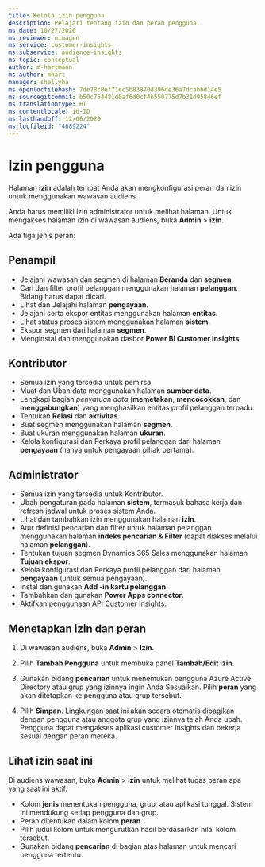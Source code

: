 ```yaml
---
title: Kelola izin pengguna
description: Pelajari tentang izin dan peran pengguna.
ms.date: 10/27/2020
ms.reviewer: nimagen
ms.service: customer-insights
ms.subservice: audience-insights
ms.topic: conceptual
author: m-hartmann
ms.author: mhart
manager: shellyha
ms.openlocfilehash: 7de78c0ef71ec5b83870d396de36a7dcabbd14e5
ms.sourcegitcommit: b50c754481d0af6d0cf4b550775d7b31d95846ef
ms.translationtype: HT
ms.contentlocale: id-ID
ms.lasthandoff: 12/06/2020
ms.locfileid: "4689224"
---
```

# <a name="user-permissions"></a>Izin pengguna

Halaman **izin** adalah tempat Anda akan mengkonfigurasi peran dan izin untuk menggunakan wawasan audiens.

Anda harus memiliki izin administrator untuk melihat halaman. Untuk mengakses halaman izin di wawasan audiens, buka **Admin** > **izin**.

Ada tiga jenis peran:

## <a name="viewer"></a>Penampil

- Jelajahi wawasan dan segmen di halaman **Beranda** dan **segmen**.
- Cari dan filter profil pelanggan menggunakan halaman **pelanggan**. Bidang harus dapat dicari.
- Lihat dan Jelajahi halaman **pengayaan**.
- Jelajahi serta ekspor entitas menggunakan halaman **entitas**.
- Lihat status proses sistem menggunakan halaman **sistem**.
- Ekspor segmen dari halaman **segmen**.
- Menginstal dan menggunakan dasbor **Power BI Customer Insights**.

## <a name="contributor"></a>Kontributor

- Semua izin yang tersedia untuk pemirsa.
- Muat dan Ubah data menggunakan halaman **sumber data**.
- Lengkapi bagian *penyatuan data* (**memetakan**, **mencocokkan**, dan **menggabungkan**) yang menghasilkan entitas profil pelanggan terpadu.
- Tentukan **Relasi** dan **aktivitas**.
- Buat segmen menggunakan halaman **segmen**.
- Buat ukuran menggunakan halaman **ukuran**.
- Kelola konfigurasi dan Perkaya profil pelanggan dari halaman **pengayaan** (hanya untuk pengayaan pihak pertama).

## <a name="administrator"></a>Administrator

- Semua izin yang tersedia untuk Kontributor.
- Ubah pengaturan pada halaman **sistem**, termasuk bahasa kerja dan refresh jadwal untuk proses sistem Anda.
- Lihat dan tambahkan izin menggunakan halaman **izin**.
- Atur definisi pencarian dan filter untuk halaman pelanggan menggunakan halaman **indeks pencarian & Filter** (dapat diakses melalui halaman **pelanggan**).
- Tentukan tujuan segmen Dynamics 365 Sales menggunakan halaman **Tujuan ekspor**.
- Kelola konfigurasi dan Perkaya profil pelanggan dari halaman **pengayaan** (untuk semua pengayaan).
- Instal dan gunakan **Add -in kartu pelanggan**.
- Tambahkan dan gunakan **Power Apps connector**.
- Aktifkan penggunaan [API Customer Insights](apis.md).

## <a name="assign-roles-and-permissions"></a>Menetapkan izin dan peran

1. Di wawasan audiens, buka **Admin** > **Izin**.

1. Pilih **Tambah Pengguna** untuk membuka panel **Tambah/Edit izin**.

1. Gunakan bidang **pencarian** untuk menemukan pengguna Azure Active Directory atau grup yang izinnya ingin Anda Sesuaikan. Pilih **peran** yang akan ditetapkan ke pengguna atau grup tersebut.

1. Pilih **Simpan**. Lingkungan saat ini akan secara otomatis dibagikan dengan pengguna atau anggota grup yang izinnya telah Anda ubah. Pengguna dapat mengakses aplikasi customer Insights dan bekerja sesuai dengan peran mereka.

## <a name="view-current-permissions"></a>Lihat izin saat ini

Di audiens wawasan, buka **Admin** > **izin** untuk melihat tugas peran apa yang saat ini aktif.

- Kolom **jenis** menentukan pengguna, grup, atau aplikasi tunggal. Sistem ini mendukung setiap pengguna dan grup.
- Peran ditentukan dalam kolom **peran**.
- Pilih judul kolom untuk mengurutkan hasil berdasarkan nilai kolom tersebut.
- Gunakan bidang **pencarian** di bagian atas halaman untuk mencari pengguna tertentu.

